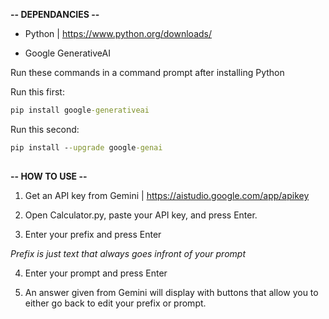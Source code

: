 **-- DEPENDANCIES --**

* Python | https://www.python.org/downloads/

* Google GenerativeAI

Run these commands in a command prompt after installing Python

Run this first:
```cmd
pip install google-generativeai
```

Run this second:
```cmd
pip install --upgrade google-genai
```
##

**-- HOW TO USE --**

1. Get an API key from Gemini | https://aistudio.google.com/app/apikey

2. Open Calculator.py, paste your API key, and press Enter.

3. Enter your prefix and press Enter

_Prefix is just text that always goes infront of your prompt_

4. Enter your prompt and press Enter

5. An answer given from Gemini will display with buttons that allow you to either go back to edit your prefix or prompt.
